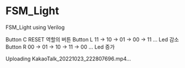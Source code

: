 # FSM_Light
FSM_Light using Verilog

Button C RESET 역할의 버튼
Button L 11 -> 10 -> 01 -> 00 -> 11 ... Led 감소
Button R 00 -> 01 -> 10 -> 11 -> 00 ... Led 증가


Uploading KakaoTalk_20221023_222807696.mp4…

